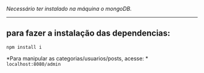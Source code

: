 *Necessário ter instalado na máquina o mongoDB.*

***

## para fazer a instalação das dependencias:

``` npm install i ```

*Para manipular as categorias/usuarios/posts, acesse: *
``` localhost:8080/admin ```
